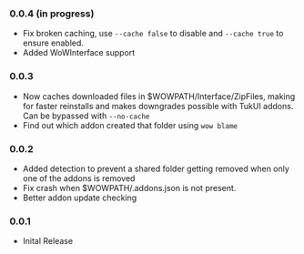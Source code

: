### 0.0.4 (in progress)
* Fix broken caching, use `--cache false` to disable and `--cache true` to ensure enabled.
* Added WoWInterface support

### 0.0.3
* Now caches downloaded files in $WOWPATH/Interface/ZipFiles, making for faster reinstalls and makes downgrades possible with TukUI addons. Can be bypassed with `--no-cache`
* Find out which addon created that folder using `wow blame`


### 0.0.2
* Added detection to prevent a shared folder getting removed when only one of the addons is removed
* Fix crash when $WOWPATH/.addons.json is not present.
* Better addon update checking

### 0.0.1
* Inital Release